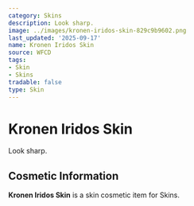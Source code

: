 ```yaml
---
category: Skins
description: Look sharp.
image: ../images/kronen-iridos-skin-829c9b9602.png
last_updated: '2025-09-17'
name: Kronen Iridos Skin
source: WFCD
tags:
- Skin
- Skins
tradable: false
type: Skin
---
```


# Kronen Iridos Skin

Look sharp.

## Cosmetic Information

**Kronen Iridos Skin** is a skin cosmetic item for Skins.

